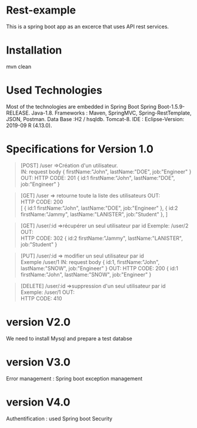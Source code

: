 # Rest-example
This is a spring boot app as an excerce that uses API rest services.
# Installation
mvn clean 

# Used Technologies
Most of the technologies are embedded in Spring Boot
Spring Boot-1.5.9-RELEASE.
Java-1.8.
Frameworks : Maven, SpringMVC, Spring-RestTemplate, JSON, Postman.
Data Base :H2 / hsqldb.
Tomcat-8.
IDE : Eclipse-Version: 2019-09 R (4.13.0).

# Specifications for Version 1.0
> [POST] /user 
=>Création d'un utilisateur.  
IN:
request body
{ 
firstName:"John",
lastName:"DOE",
job:"Engineer"
}
OUT:
HTTP CODE: 201
{ 
id:1
firstName:"John",
lastName:"DOE",
job:"Engineer"
}

>[GET] /user
=> retourne toute la liste des utilisateurs
OUT:    
HTTP CODE: 200  
[
{ 
id:1
firstName:"John",
lastName:"DOE",
job:"Engineer"
},
{ 
id:2
firstName:"Jammy",
lastName:"LANISTER",
job:"Student"
},
]

>[GET] /user/:id
  =>récupérer un seul utilisateur par id
Exemple: /user/2
 OUT:    
HTTP CODE: 302
{ 
id:2
firstName:"Jammy",
lastName:"LANISTER",
job:"Student"
}

>[PUT] /user/:id
=> modifier un seul utilisateur par id  
Exemple /user/1
IN:
request body
{ id:1,
firstName:"John",
lastName:"SNOW",
job:"Engineer"
}
OUT:
HTTP CODE: 200
{ 
id:1
firstName:"John",
lastName:"SNOW",
job:"Engineer"
}

>[DELETE] /user/:id
=>suppression d'un seul utilisateur par id  
Exemple: /user/1
 OUT:    
HTTP CODE: 410

# version V2.0

We need to install Mysql and prepare a test databse

# version V3.0

Error management : Spring boot exception management

# version V4.0

Authentification : used Spring boot Security

